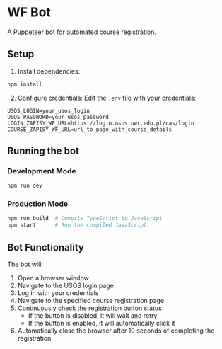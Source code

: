 # WF Bot

A Puppeteer bot for automated course registration.

## Setup

1. Install dependencies:
```bash
npm install
```

2. Configure credentials:
Edit the `.env` file with your credentials:
```
USOS_LOGIN=your_usos_login
USOS_PASSWORD=your_usos_password
LOGIN_ZAPISY_WF_URL=https://login.usos.uwr.edu.pl/cas/login
COURSE_ZAPISY_WF_URL=url_to_page_with_course_details
```

## Running the bot

### Development Mode
```bash
npm run dev
```

### Production Mode
```bash
npm run build  # Compile TypeScript to JavaScript
npm start      # Run the compiled JavaScript
```

## Bot Functionality

The bot will:
1. Open a browser window
2. Navigate to the USOS login page
3. Log in with your credentials
4. Navigate to the specified course registration page
5. Continuously check the registration button status
   - If the button is disabled, it will wait and retry
   - If the button is enabled, it will automatically click it
6. Automatically close the browser after 10 seconds of completing the registration
